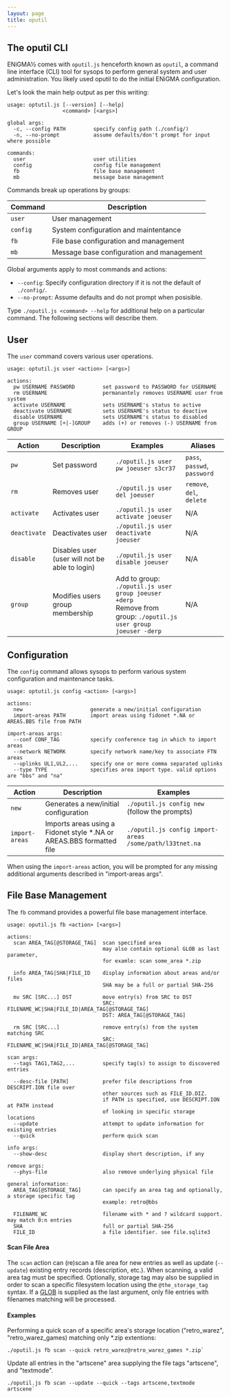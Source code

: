 ```yaml
---
layout: page
title: oputil
---
```

## The oputil CLI
ENiGMA½ comes with `oputil.js` henceforth known as `oputil`, a command line interface (CLI) tool for sysops to perform general system and user administration. You likely used oputil to do the initial ENiGMA configuration.

Let's look the main help output as per this writing:

```
usage: optutil.js [--version] [--help]
                  <command> [<args>]

global args:
  -c, --config PATH         specify config path (./config/)
  -n, --no-prompt           assume defaults/don't prompt for input where possible

commands:
  user                      user utilities
  config                    config file management
  fb                        file base management
  mb                        message base management
```

Commands break up operations by groups:

| Command   | Description   |
|-----------|---------------|
| `user`    | User management   |
| `config`  | System configuration and maintentance |
| `fb`      | File base configuration and management    |
| `mb`      | Message base configuration and management |

Global arguments apply to most commands and actions:
* `--config`: Specify configuration directory if it is not the default of `./config/`.
* `--no-prompt`: Assume defaults and do not prompt when posisible.

Type `./oputil.js <command> --help` for additional help on a particular command. The following sections will describe them.

## User
The `user` command covers various user operations.

```
usage: optutil.js user <action> [<args>]

actions:
  pw USERNAME PASSWORD         set password to PASSWORD for USERNAME
  rm USERNAME                  permanantely removes USERNAME user from system
  activate USERNAME            sets USERNAME's status to active
  deactivate USERNAME          sets USERNAME's status to deactive
  disable USERNAME             sets USERNAME's status to disabled
  group USERNAME [+|-]GROUP    adds (+) or removes (-) USERNAME from GROUP
```

| Action    | Description       | Examples                              | Aliases   |
|-----------|-------------------|---------------------------------------|-----------|
| `pw`        | Set password      | `./oputil.js user pw joeuser s3cr37`  | `pass`, `passwd`, `password` |
| `rm`        | Removes user      | `./oputil.js user del joeuser`        | `remove`, `del`, `delete` |
| `activate` | Activates user    | `./oputil.js user activate joeuser`   | N/A   |
| `deactivate`    | Deactivates user  | `./oputil.js user deactivate joeuser` | N/A   |
| `disable`   | Disables user (user will not be able to login)    | `./oputil.js user disable joeuser`    | N/A   |
| `group`   | Modifies users group membership   | Add to group: `./oputil.js user group joeuser +derp`<br/>Remove from group: `./oputil.js user group joeuser -derp`   | N/A    |

## Configuration
The `config` command allows sysops to perform various system configuration and maintenance tasks.

```
usage: optutil.js config <action> [<args>]

actions:
  new                      generate a new/initial configuration
  import-areas PATH        import areas using fidonet *.NA or AREAS.BBS file from PATH

import-areas args:
  --conf CONF_TAG          specify conference tag in which to import areas
  --network NETWORK        specify network name/key to associate FTN areas
  --uplinks UL1,UL2,...    specify one or more comma separated uplinks
  --type TYPE              specifies area import type. valid options are "bbs" and "na"
```


| Action    | Description       | Examples                              |
|-----------|-------------------|---------------------------------------|
| `new`     | Generates a new/initial configuration | `./oputil.js config new` (follow the prompts) |
| `import-areas`    | Imports areas using a Fidonet style *.NA or AREAS.BBS formatted file  | `./oputil.js config import-areas /some/path/l33tnet.na`   |

When using the `import-areas` action, you will be prompted for any missing additional arguments described in "import-areas args".

## File Base Management
The `fb` command provides a powerful file base management interface.

```
usage: oputil.js fb <action> [<args>]

actions:
  scan AREA_TAG[@STORAGE_TAG]  scan specified area
                               may also contain optional GLOB as last parameter,
                               for examle: scan some_area *.zip

  info AREA_TAG|SHA|FILE_ID    display information about areas and/or files
                               SHA may be a full or partial SHA-256

  mv SRC [SRC...] DST          move entry(s) from SRC to DST
                               SRC: FILENAME_WC|SHA|FILE_ID|AREA_TAG[@STORAGE_TAG]
                               DST: AREA_TAG[@STORAGE_TAG]

  rm SRC [SRC...]              remove entry(s) from the system matching SRC
                               SRC: FILENAME_WC|SHA|FILE_ID|AREA_TAG[@STORAGE_TAG]

scan args:
  --tags TAG1,TAG2,...         specify tag(s) to assign to discovered entries

  --desc-file [PATH]           prefer file descriptions from DESCRIPT.ION file over
                               other sources such as FILE_ID.DIZ.
                               if PATH is specified, use DESCRIPT.ION at PATH instead
                               of looking in specific storage locations
  --update                     attempt to update information for existing entries
  --quick                      perform quick scan

info args:
  --show-desc                  display short description, if any

remove args:
  --phys-file                  also remove underlying physical file

general information:
  AREA_TAG[@STORAGE_TAG]       can specify an area tag and optionally, a storage specific tag
                               example: retro@bbs
  
  FILENAME_WC                  filename with * and ? wildcard support. may match 0:n entries
  SHA                          full or partial SHA-256
  FILE_ID                      a file identifier. see file.sqlite3
```

#### Scan File Area
The `scan` action can (re)scan a file area for new entries as well as update (`--update`) existing entry records (description, etc.). When scanning, a valid area tag must be specified. Optionally, storage tag may also be supplied in order to scan a specific filesystem location using the `@the_storage_tag` syntax. If a [GLOB](http://man7.org/linux/man-pages/man7/glob.7.html) is supplied as the last argument, only file entries with filenames matching will be processed.

#### Examples
Performing a quick scan of a specific area's storage location ("retro_warez", "retro_warez_games) matching only *.zip extentions:
```
./oputil.js fb scan --quick retro_warez@retro_warez_games *.zip`
```

Update all entries in the "artscene" area supplying the file tags "artscene", and "textmode".
```
./oputil.js fb scan --update --quick --tags artscene,textmode artscene`
```